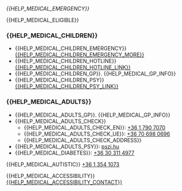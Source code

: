 _{{HELP_MEDICAL_EMERGENCY}}_

{{HELP_MEDICAL_ELIGIBLE}}

### {{HELP_MEDICAL_CHILDREN}}

- {{HELP_MEDICAL_CHILDREN_EMERGENCY}} [{{HELP_MEDICAL_CHILDREN_EMERGENCY_MORE}}](https://www.google.com/maps/place/Heim+P%C3%A1l+Children's+Hospital/@47.4788624,19.0905953,17z/data=!3m1!4b1!4m5!3m4!1s0x4741dce6e0f18227:0x16d0392557ed0da7!8m2!3d47.4788624!4d19.092784)
- {{HELP_MEDICAL_CHILDREN_HOTLINE}} [{{HELP_MEDICAL_CHILDREN_HOTLINE_LINK}}](tel:+3680200223)
- {{HELP_MEDICAL_CHILDREN_GP}}. {{HELP_MEDICAL_GP_INFO}}
- {{HELP_MEDICAL_CHILDREN_PSY}} [{{HELP_MEDICAL_CHILDREN_PSY_LINK}}](tel:+36304434751)

### {{HELP_MEDICAL_ADULTS}}

- {{HELP_MEDICAL_ADULTS_GP}}. {{HELP_MEDICAL_GP_INFO}}
- {{HELP_MEDICAL_ADULTS_CHECK}}
  - {{HELP_MEDICAL_ADULTS_CHECK_EN}}: [+36 1 790 7070](tel:+3617907070)
  - {{HELP_MEDICAL_ADULTS_CHECK_UE}}: [+36 70 698 0696](tel:+36706980696)
  - {{HELP_MEDICAL_ADULTS_CHECK_ADDRESS}}
- {{HELP_MEDICAL_ADULTS_PSY}}: [pszi.hu]({{HELP_MEDICAL_ADULTS_PSY_URL}})
- {{HELP_MEDICAL_DIABETES}}: [+36 30 311 4977](tel:+36303114977)

{{HELP_MEDICAL_AUTISTIC}} [+36 1 354 1073](tel:+3613541073)

{{HELP_MEDICAL_ACCESSIBILITY}} [{{HELP_MEDICAL_ACCESSIBILITY_CONTACT}}](mailto:menekultugy@meosz.hu)
